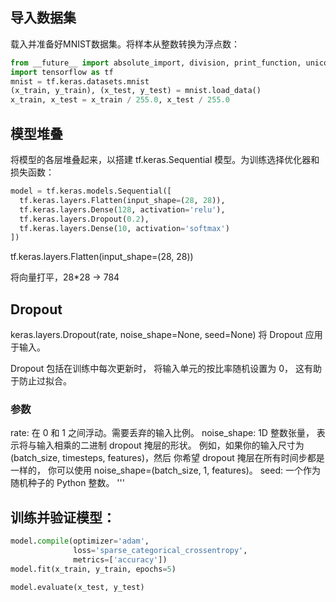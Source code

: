 
## 导入数据集
载入并准备好MNIST数据集。将样本从整数转换为浮点数：
```python
from __future__ import absolute_import, division, print_function, unicode_literals
import tensorflow as tf
mnist = tf.keras.datasets.mnist
(x_train, y_train), (x_test, y_test) = mnist.load_data()
x_train, x_test = x_train / 255.0, x_test / 255.0
```
## 模型堆叠
将模型的各层堆叠起来，以搭建 tf.keras.Sequential 模型。为训练选择优化器和损失函数：
```python
model = tf.keras.models.Sequential([
  tf.keras.layers.Flatten(input_shape=(28, 28)),
  tf.keras.layers.Dense(128, activation='relu'),
  tf.keras.layers.Dropout(0.2),
  tf.keras.layers.Dense(10, activation='softmax')
])
```
 tf.keras.layers.Flatten(input_shape=(28, 28))
 
 将向量打平，28*28 -> 784
## Dropout
keras.layers.Dropout(rate, noise_shape=None, seed=None)
将 Dropout 应用于输入。

Dropout 包括在训练中每次更新时， 将输入单元的按比率随机设置为 0， 这有助于防止过拟合。

### 参数

rate: 在 0 和 1 之间浮动。需要丢弃的输入比例。
noise_shape: 1D 整数张量， 表示将与输入相乘的二进制 dropout 掩层的形状。 例如，如果你的输入尺寸为 (batch_size, timesteps, features)，然后 你希望 dropout 掩层在所有时间步都是一样的， 你可以使用 noise_shape=(batch_size, 1, features)。
seed: 一个作为随机种子的 Python 整数。
'''
## 训练并验证模型：
```python
model.compile(optimizer='adam',
              loss='sparse_categorical_crossentropy',
              metrics=['accuracy'])
model.fit(x_train, y_train, epochs=5)

model.evaluate(x_test, y_test)
```
